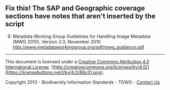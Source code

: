 
## Fix this!  The SAP and Geographic coverage sections have notes that aren't inserted by the script


9.  <a href='cite_note-MWG2010-9'></a>Metadata Working Group
    Guidelines for Handling Image Metadata (MWG 2010), Version 2.0, November 2010
    http://www.metadataworkinggroup.org/pdf/mwg_guidance.pdf

-----------------
This document is licensed under a [Creative Commons Attribution 4.0 International License](http://creativecommons.org/licenses/by/4.0/). ![http://creativecommons.org/licenses/by/4.0/](https://licensebuttons.net/l/by/4.0/88x31.png).

Copyright 2013 - Biodiversity Information Standards - TDWG - [Contact Us](http://www.tdwg.org/about-tdwg/contact-us/)
